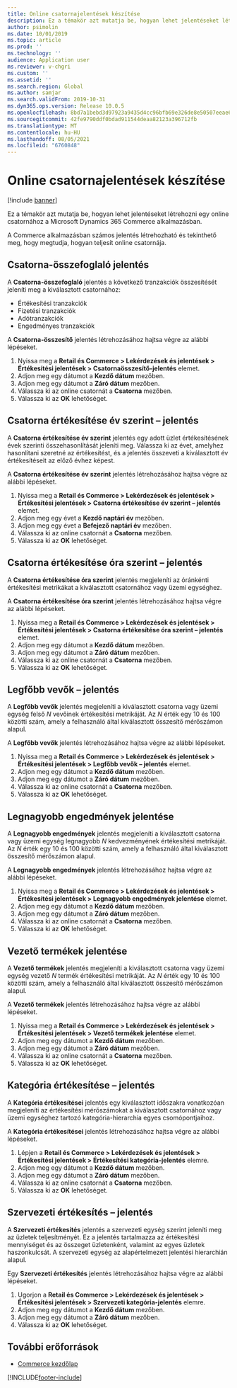 ```yaml
---
title: Online csatornajelentések készítése
description: Ez a témakör azt mutatja be, hogyan lehet jelentéseket létrehozni egy online csatornához a Microsoft Dynamics 365 Commerce alkalmazásban.
author: psimolin
ms.date: 10/01/2019
ms.topic: article
ms.prod: ''
ms.technology: ''
audience: Application user
ms.reviewer: v-chgri
ms.custom: ''
ms.assetid: ''
ms.search.region: Global
ms.author: samjar
ms.search.validFrom: 2019-10-31
ms.dyn365.ops.version: Release 10.0.5
ms.openlocfilehash: 8bd7a1bebd3d97923a9435d4cc96bfb69e326de8e50507eeae649834ce4c2b69
ms.sourcegitcommit: 42fe9790ddf0bdad911544deaa82123a396712fb
ms.translationtype: MT
ms.contentlocale: hu-HU
ms.lasthandoff: 08/05/2021
ms.locfileid: "6760848"
---
```

# <a name="generate-online-channel-reports"></a>Online csatornajelentések készítése

[!include [banner](includes/banner.md)]

Ez a témakör azt mutatja be, hogyan lehet jelentéseket létrehozni egy online csatornához a Microsoft Dynamics 365 Commerce alkalmazásban.

A Commerce alkalmazásban számos jelentés létrehozható és tekinthető meg, hogy megtudja, hogyan teljesít online csatornája.

## <a name="channel-summary-report"></a>Csatorna-összefoglaló jelentés

A **Csatorna-összefoglaló** jelentés a következő tranzakciók összesítését jeleníti meg a kiválasztott csatornához:

- Értékesítési tranzakciók
- Fizetési tranzakciók
- Adótranzakciók
- Engedményes tranzakciók

A **Csatorna-összesítő** jelentés létrehozásához hajtsa végre az alábbi lépéseket.

1. Nyissa meg a **Retail és Commerce \> Lekérdezések és jelentések \> Értékesítési jelentések \> Csatornaösszesítő-jelentés** elemet.
1. Adjon meg egy dátumot a **Kezdő dátum** mezőben.
1. Adjon meg egy dátumot a **Záró dátum** mezőben.
1. Válassza ki az online csatornát a **Csatorna** mezőben.
1. Válassza ki az **OK** lehetőséget.
 
## <a name="channel-sales-by-year-report"></a>Csatorna értékesítése év szerint – jelentés 

A **Csatorna értékesítése év szerint** jelentés egy adott üzlet értékesítésének évek szerinti összehasonlítását jeleníti meg. Válassza ki az évet, amelyhez hasonlítani szeretné az értékesítést, és a jelentés összeveti a kiválasztott év értékesítéseit az előző évhez képest.

A **Csatorna értékesítése év szerint** jelentés létrehozásához hajtsa végre az alábbi lépéseket.

1. Nyissa meg a **Retail és Commerce \> Lekérdezések és jelentések \> Értékesítési jelentések \> Csatorna értékesítése év szerint – jelentés** elemet.
1. Adjon meg egy évet a **Kezdő naptári év** mezőben.
1. Adjon meg egy évet a **Befejező naptári év** mezőben.
1. Válassza ki az online csatornát a **Csatorna** mezőben.
1. Válassza ki az **OK** lehetőséget.

## <a name="channel-sales-by-hour-report"></a>Csatorna értékesítése óra szerint – jelentés

A **Csatorna értékesítése óra szerint** jelentés megjeleníti az óránkénti értékesítési metrikákat a kiválasztott csatornához vagy üzemi egységhez.

A **Csatorna értékesítése óra szerint** jelentés létrehozásához hajtsa végre az alábbi lépéseket.

1. Nyissa meg a **Retail és Commerce \> Lekérdezések és jelentések \> Értékesítési jelentések \> Csatorna értékesítése óra szerint – jelentés** elemet.
1. Adjon meg egy dátumot a **Kezdő dátum** mezőben.
1. Adjon meg egy dátumot a **Záró dátum** mezőben.
1. Válassza ki az online csatornát a **Csatorna** mezőben.
1. Válassza ki az **OK** lehetőséget.

## <a name="top-customers-report"></a>Legfőbb vevők – jelentés

A **Legfőbb vevők** jelentés megjeleníti a kiválasztott csatorna vagy üzemi egység felső *N* vevőinek értékesítési metrikáját. Az *N* érték egy 10 és 100 közötti szám, amely a felhasználó által kiválasztott összesítő mérőszámon alapul.

A **Legfőbb vevők** jelentés létrehozásához hajtsa végre az alábbi lépéseket.

1. Nyissa meg a **Retail és Commerce \> Lekérdezések és jelentések \> Értékesítési jelentések \> Legfőbb vevők – jelentés** elemet.
1. Adjon meg egy dátumot a **Kezdő dátum** mezőben.
1. Adjon meg egy dátumot a **Záró dátum** mezőben.
1. Válassza ki az online csatornát a **Csatorna** mezőben.
1. Válassza ki az **OK** lehetőséget.

## <a name="top-discounts-report"></a>Legnagyobb engedmények jelentése

A **Legnagyobb engedmények** jelentés megjeleníti a kiválasztott csatorna vagy üzemi egység legnagyobb *N* kedvezményének értékesítési metrikáját. Az *N* érték egy 10 és 100 közötti szám, amely a felhasználó által kiválasztott összesítő mérőszámon alapul.

A **Legnagyobb engedmények** jelentés létrehozásához hajtsa végre az alábbi lépéseket.

1. Nyissa meg a **Retail és Commerce \> Lekérdezések és jelentések \> Értékesítési jelentések \> Legnagyobb engedmények jelentése** elemet.
1. Adjon meg egy dátumot a **Kezdő dátum** mezőben.
1. Adjon meg egy dátumot a **Záró dátum** mezőben.
1. Válassza ki az online csatornát a **Csatorna** mezőben.
1. Válassza ki az **OK** lehetőséget.

## <a name="top-products-report"></a>Vezető termékek jelentése

A **Vezető termékek** jelentés megjeleníti a kiválasztott csatorna vagy üzemi egység vezető *N* termék értékesítési metrikáját. Az *N* érték egy 10 és 100 közötti szám, amely a felhasználó által kiválasztott összesítő mérőszámon alapul.

A **Vezető termékek** jelentés létrehozásához hajtsa végre az alábbi lépéseket.

1. Nyissa meg a **Retail és Commerce \> Lekérdezések és jelentések \> Értékesítési jelentések \> Vezető termékek jelentése** elemet.
1. Adjon meg egy dátumot a **Kezdő dátum** mezőben.
1. Adjon meg egy dátumot a **Záró dátum** mezőben.
1. Válassza ki az online csatornát a **Csatorna** mezőben.
1. Válassza ki az **OK** lehetőséget.

## <a name="category-sales-report"></a>Kategória értékesítése – jelentés

A **Kategória értékesítései** jelentés egy kiválasztott időszakra vonatkozóan megjeleníti az értékesítési mérőszámokat a kiválasztott csatornához vagy üzemi egységhez tartozó kategória-hierarchia egyes csomópontjaihoz.

A **Kategória értékesítései** jelentés létrehozásához hajtsa végre az alábbi lépéseket.

1. Lépjen a **Retail és Commerce \> Lekérdezések és jelentések \> Értékesítési jelentések \> Értékesítési kategória-jelentés** elemre.
1. Adjon meg egy dátumot a **Kezdő dátum** mezőben.
1. Adjon meg egy dátumot a **Záró dátum** mezőben.
1. Válassza ki az online csatornát a **Csatorna** mezőben.
1. Válassza ki az **OK** lehetőséget.

## <a name="organization-sales-report"></a>Szervezeti értékesítés – jelentés

A **Szervezeti értékesítés** jelentés a szervezeti egység szerint jeleníti meg az üzletek teljesítményét. Ez a jelentés tartalmazza az értékesítési mennyiséget és az összeget üzletenként, valamint az egyes üzletek haszonkulcsát. A szervezeti egység az alapértelmezett jelentési hierarchián alapul.

Egy **Szervezeti értékesítés** jelentés létrehozásához hajtsa végre az alábbi lépéseket.

1. Ugorjon a **Retail és Commerce \> Lekérdezések és jelentések \> Értékesítési jelentések \> Szervezeti kategória-jelentés** elemre.
1. Adjon meg egy dátumot a **Kezdő dátum** mezőben.
1. Adjon meg egy dátumot a **Záró dátum** mezőben.
1. Válassza ki az **OK** lehetőséget.

## <a name="additional-resources"></a>További erőforrások

- [Commerce kezdőlap](./index.md)


[!INCLUDE[footer-include](../includes/footer-banner.md)]